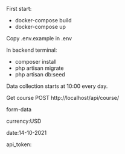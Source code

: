 First start:

- docker-compose build
- docker-compose up

Copy .env.example in .env

In backend terminal:

- composer install
- php artisan migrate
- php artisan db:seed

Data collection starts at 10:00 every day.

Get course
POST http://localhost/api/course/

form-data 

currency:USD

date:14-10-2021

api_token:

